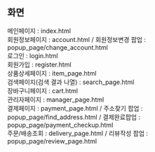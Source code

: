 ## 화면

메인페이지 : index.html </br>
회원정보페이지 : account.html / 회원정보변경 팝업 : popup_page/change_account.html </br>
로그인 : login.html </br>
회원가입 : register.html </br>
상품상세페이지 : item_page.html </br>
검색페이지(검색 결과 나열) : search_page.html </br>
장바구니페이지 : cart.html </br>
관리자페이지 : manager_page.html </br>
결제페이지 : payment_page.html / 주소찾기 팝업 : popup_page/find_address.html / 결제완료팝업 : popup_page/payment_checkup.html </br>
주문/배송조회 : delivery_page.html / 리뷰작성 팝업 : popup_page/review_page.html </br>

